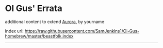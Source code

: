 # Ol Gus' Errata
additional content to extend [Aurora](https://aurorabuilder.com/), by yourname

index url: https://raw.githubusercontent.com/SamJenkins1/Ol-Gus-homebrew/master/beastfolk.index

---
